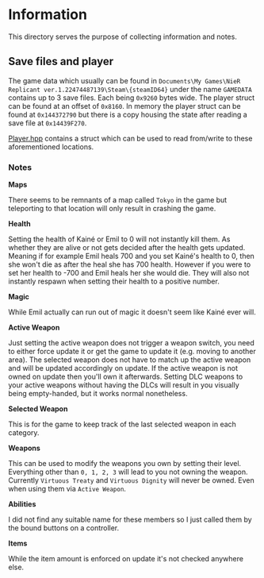 # Information

This directory serves the purpose of collecting information and notes.

## Save files and player

The game data which usually can be found in `Documents\My Games\NieR Replicant ver.1.22474487139\Steam\{steamID64}` under the name `GAMEDATA` contains up to 3 save files.
Each being `0x9260` bytes wide. The player struct can be found at an offset of `0x8160`. In memory the player struct can be found at `0x144372790` but there is a copy housing the state after reading a save file at `0x14439F270`.

[Player.hpp](Player.hpp) contains a struct which can be used to read from/write to these aforementioned locations.

### Notes

**Maps**

There seems to be remnants of a map called `Tokyo` in the game but teleporting to that location will only result in crashing the game.

**Health**

Setting the health of Kainé or Emil to 0 will not instantly kill them. As whether they are alive or not gets decided after the health gets updated.
Meaning if for example Emil heals 700 and you set Kainé's health to 0, then she won't die as after the heal she has 700 health.
However if you were to set her health to -700 and Emil heals her she would die.
They will also not instantly respawn when setting their health to a positive number.

**Magic**

While Emil actually can run out of magic it doesn't seem like Kainé ever will.

**Active Weapon**

Just setting the active weapon does not trigger a weapon switch, you need to either force update it or get the game to update it (e.g. moving to another area).
The selected weapon does not have to match up the active weapon and will be updated accordingly on update.
If the active weapon is not owned on update then you'll own it afterwards.
Setting DLC weapons to your active weapons without having the DLCs will result in you visually being empty-handed, but it works normal nonetheless.

**Selected Weapon**

This is for the game to keep track of the last selected weapon in each category.

**Weapons**

This can be used to modify the weapons you own by setting their level. Everything other than `0, 1, 2, 3` will lead to you not owning the weapon.
Currently `Virtuous Treaty` and `Virtuous Dignity` will never be owned. Even when using them via `Active Weapon`.

**Abilities**

I did not find any suitable name for these members so I just called them by the bound buttons on a controller.

**Items**

While the item amount is enforced on update it's not checked anywhere else.